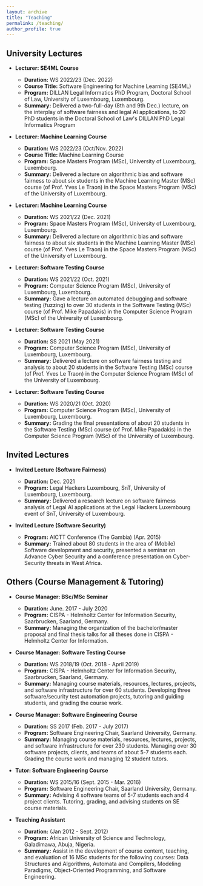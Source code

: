 ```yaml
---
layout: archive
title: "Teaching"
permalink: /teaching/
author_profile: true
---
```



University Lectures
-----------------------------------

* **Lecturer: SE4ML Course**
	* **Duration:** WS 2022/23 (Dec. 2022) 
	* **Course Title:** Software Engineering for Machine Learning (SE4ML)
	* **Program:** DILLAN Legal Informatics PhD Program, Doctoral School of Law, University of Luxembourg, Luxembourg.
	* **Summary:** Delivered a two-full-day (8th and 9th Dec.) lecture, on the interplay of software fairness and legal AI applications, to 20 PhD students in the Doctoral School of Law's DILLAN PhD Legal Informatics Program

* **Lecturer: Machine Learning Course**
	* **Duration:** WS 2022/23  (Oct/Nov. 2022) 
	* **Course Title:** Machine Learning Course 
	* **Program:**  Space Masters Program (MSc),	University of Luxembourg, Luxembourg. 
	* **Summary:** Delivered a lecture on algorithmic bias and software fairness to about six students in the Machine Learning Master (MSc) course (of Prof. Yves Le Traon) in the Space Masters Program (MSc) of the University of Luxembourg.

* **Lecturer: Machine Learning Course** 
	* **Duration:** WS 2021/22 (Dec. 2021) 
	* **Program:**  Space Masters Program (MSc),	 University of Luxembourg, Luxembourg. 
	* **Summary:** Delivered a lecture on algorithmic bias and software fairness to about six students in the Machine Learning Master (MSc) course (of Prof. Yves Le Traon) in the Space Masters Program (MSc) of the University of Luxembourg.

* **Lecturer: Software Testing Course**
	* **Duration:** WS 2021/22 (Oct. 2021)
	* **Program:**   Computer Science Program (MSc), University of Luxembourg, Luxembourg. 
	* **Summary:** Gave a lecture on automated debugging and software testing (fuzzing) to over 30 students in the Software Testing (MSc) course (of Prof. Mike Papadakis) in the Computer Science Program (MSc) of the University of Luxembourg.

* **Lecturer: Software Testing Course** 
	* **Duration:** SS 2021 (May 2021)
	* **Program:**   Computer Science Program (MSc), University of Luxembourg, Luxembourg. 
	* **Summary:** Delivered a lecture on software fairness testing and analysis to about 20 students in the Software Testing (MSc) course (of Prof. Yves Le Traon) in the Computer Science Program (MSc) of the University of Luxembourg.

* **Lecturer: Software Testing Course** 
	* **Duration:** WS 2020/21  (Oct. 2020)
	* **Program:**   Computer Science Program (MSc), University of Luxembourg, Luxembourg. 
	* **Summary:** Grading the final presentations of about 20 students in the Software Testing (MSc) course (of Prof. Mike Papadakis) in the Computer Science Program (MSc) of the University of Luxembourg.



Invited Lectures
-----------------------------------
* **Invited Lecture (Software Fairness)**  		     	        
	* **Duration:** Dec. 2021
	* **Program:**   Legal Hackers Luxembourg, SnT, University of Luxembourg, Luxembourg. 
	* **Summary:** Delivered a research lecture on software fairness analysis of Legal AI applications at the Legal Hackers Luxembourg event of SnT, University of Luxembourg.   

* **Invited Lecture (Software Security)**
	* **Program:**  AICTT Conference (The Gambia)	   (Apr. 2015)
	* **Summary:** Trained about 80 students in the area of (Mobile) Software development and security, presented a seminar on Advance Cyber Security and a conference presentation on Cyber-Security threats in West Africa.


Others (Course Management & Tutoring)
-----------------------------------

* **Course Manager: BSc/MSc Seminar**                                          
	* **Duration:** June. 2017 - July 2020
	* **Program:**  CISPA - Helmholtz Center for Information Security,  Saarbrucken, Saarland, Germany.
	* **Summary:** Managing the organization of the bachelor/master proposal and final thesis talks for all theses done in CISPA - Helmholtz Center for Information. 

* **Course Manager: Software Testing Course** 
	* **Duration:** WS 2018/19 (Oct. 2018 - April  2019)
	* **Program:**  CISPA - Helmholtz Center for Information Security, Saarbrucken, Saarland, Germany.
	* **Summary:** Managing course materials, resources, lectures, projects, and software infrastructure for over 60 students. Developing three software/security test automation projects, tutoring and guiding students, and grading the course work.

* **Course Manager: Software Engineering Course** 
	* **Duration:** SS 2017  (Feb. 2017 - July 2017)
	* **Program:**  Software Engineering Chair, Saarland University, Germany.
	* **Summary:** Managing course materials, resources, lectures, projects, and software infrastructure for over 230 students. Managing over 30 software projects, clients, and teams of about 5-7 students each. Grading the course work and managing 12 student tutors.

* **Tutor: Software Engineering Course** 
	* **Duration:** WS 2015/16 (Sept. 2015 - Mar. 2016)
	* **Program:**  Software Engineering Chair, Saarland University, Germany.
	* **Summary:** Advising 4 software teams of 5-7 students each and 4 project clients. Tutoring, grading, and advising students on SE course materials.

* **Teaching Assistant**                                       
	* **Duration:** (Jan 2012 - Sept. 2012)
	* **Program:**  African University of Science and Technology, Galadimawa, Abuja, Nigeria.
	* **Summary:** Assist in the development of course content, teaching, and evaluation of 16 MSc students for the following courses: Data Structures and Algorithms, Automata and Compilers, Modeling Paradigms, Object-Oriented Programming, and Software Engineering.

